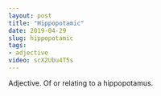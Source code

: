 ```yaml
---
layout: post
title: "Hippopotamic"
date: 2019-04-29
slug: hippopotamic
tags:
- adjective
video: scX2Ubu4T5s
---
```


Adjective. Of or relating to a hippopotamus.
